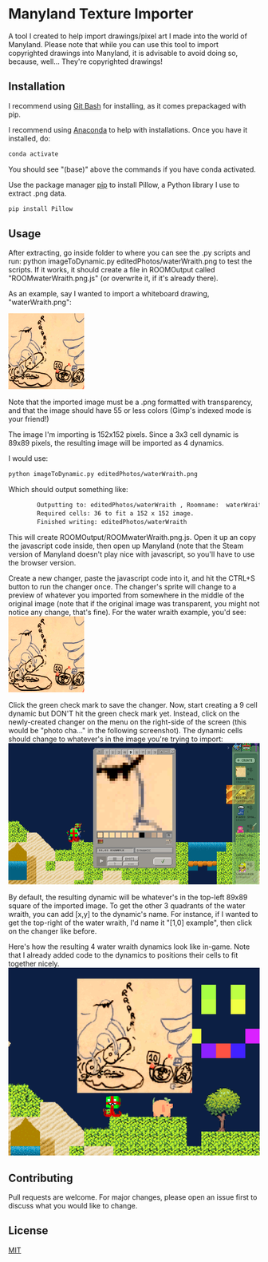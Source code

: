 # Manyland Texture Importer
A tool I created to help import drawings/pixel art I made into the world of Manyland. Please note that while you can use this tool to import copyrighted drawings into Manyland, it is advisable to avoid doing so, because, well... They're copyrighted drawings!

## Installation
I recommend using [Git Bash](https://gitforwindows.org/) for installing, as it comes prepackaged with pip.

I recommend using [Anaconda](https://anaconda.org/takluyver/mingw-w64) to help with installations. Once you have it installed, do:
```bash
conda activate
```
You should see "(base)" above the commands if you have conda activated.

Use the package manager [pip](https://pip.pypa.io/en/stable/) to install Pillow, a Python library I use to extract .png data.
```bash
pip install Pillow
```




## Usage

After extracting, go inside folder to where you can see the .py scripts and run:  python imageToDynamic.py editedPhotos/waterWraith.png to test the scripts. If it works, it should create a file in ROOMOutput called "ROOMwaterWraith.png.js" (or overwrite it, if it's already there).

As an example, say I wanted to import a whiteboard drawing, "waterWraith.png":

![Water Wraith Example](editedPhotos/waterWraith.png "Water Wraith from Pikmin 2 poppin' a sick wheelie!")

Note that the imported image must be a .png formatted with transparency, and that the image should have 55 or less colors (Gimp's indexed mode is your friend!)

The image I'm importing is 152x152 pixels. Since a 3x3 cell dynamic is 89x89 pixels, the resulting image will be imported as 4 dynamics.

I would use:
```bash
python imageToDynamic.py editedPhotos/waterWraith.png
```
Which should output something like:
```bash
        Outputting to: editedPhotos/waterWraith , Roomname:  waterWraith.png
        Required cells: 36 to fit a 152 x 152 image.
        Finished writing: editedPhotos/waterWraith
```

This will create ROOMOutput/ROOMwaterWraith.png.js. Open it up an copy the javascript code inside, then open up Manyland (note that the Steam version of Manyland doesn't play nice with javascript, so you'll have to use the browser version.

Create a new changer, paste the javascript code into it, and hit the CTRL+S button to run the changer once. The changer's sprite will change to a preview of whatever you imported from somewhere in the middle of the original image (note that if the original image was transparent, you might not notice any change, that's fine). For the water wraith example, you'd see:
![Whiteboard changer preview](editedPhotos/waterWraith.png "A bit of black marker stickin' out from the example image.")

Click the green check mark to save the changer. Now, start creating a 9 cell dynamic but DON'T hit the green check mark yet. Instead, click on the newly-created changer on the menu on the right-side of the screen (this would be "photo cha..." in the following screenshot). The dynamic cells should change to whatever's in the image you're trying to import:
![Whiteboard changer preview](demo/ChangerDemo2.png "The water wraith's face.")


By default, the resulting dynamic will be whatever's in the top-left 89x89 square of the imported image. To get the other 3 quadrants of the water wraith, you can add [x,y] to the dynamic's name. For instance, if I wanted to get the top-right of the water wraith, I'd name it "[1,0] example", then click on the changer like before.

Here's how the resulting 4 water wraith dynamics look like in-game. Note that I already added code to the dynamics to positions their cells to fit together nicely.
![The Result](demo/ChangerDemo3.png "Voila!")

## Contributing

Pull requests are welcome. For major changes, please open an issue first
to discuss what you would like to change.

## License

[MIT](https://choosealicense.com/licenses/mit/)